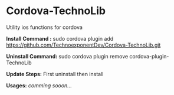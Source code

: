 # Cordova-TechnoLib
Utility ios functions for cordova


<b>Install Command :</b> sudo cordova plugin add https://github.com/TechnoexponentDev/Cordova-TechnoLib.git

<b>Uninstall Command:</b> sudo cordova plugin remove cordova-plugin-TechnoLib

<b>Update Steps:</b> First uninstall then install

<b>Usages:</b>
<i>comming sooon...</i>
